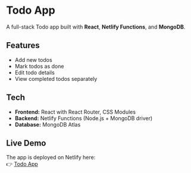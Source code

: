 # Todo App

A full-stack Todo app built with **React**, **Netlify Functions**, and **MongoDB**.

## Features
- Add new todos
- Mark todos as done
- Edit todo details
- View completed todos separately

## Tech
- **Frontend:** React with React Router, CSS Modules
- **Backend:** Netlify Functions (Node.js + MongoDB driver)
- **Database:** MongoDB Atlas

## Live Demo
The app is deployed on Netlify here:  
👉 [Todo App](https://amazing-lokum-5d1160.netlify.app)


